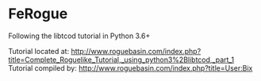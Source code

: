 # FeRogue #

Following the libtcod tutorial in Python 3.6+

Tutorial located at: http://www.roguebasin.com/index.php?title=Complete_Roguelike_Tutorial,_using_python3%2Blibtcod,_part_1
Tutorial compiled by: http://www.roguebasin.com/index.php?title=User:Bix
